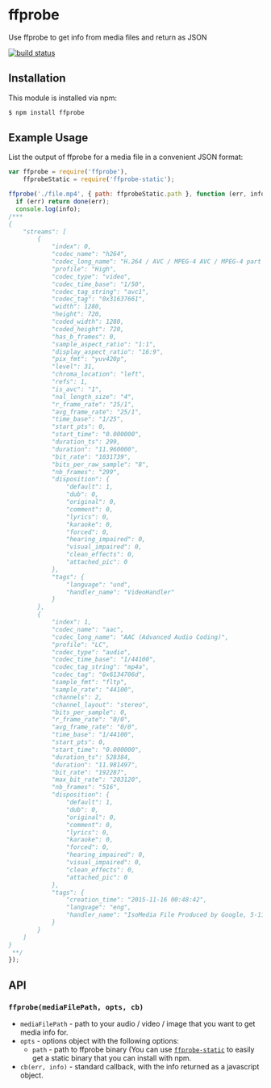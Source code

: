 # ffprobe

Use ffprobe to get info from media files and return as JSON

[![build status](https://secure.travis-ci.org/eugeneware/ffprobe.png)](http://travis-ci.org/eugeneware/ffprobe)

## Installation

This module is installed via npm:

``` bash
$ npm install ffprobe
```

## Example Usage

List the output of ffprobe for a media file in a convenient JSON format:

``` js
var ffprobe = require('ffprobe'),
    ffprobeStatic = require('ffprobe-static');

ffprobe('./file.mp4', { path: ffprobeStatic.path }, function (err, info) {
  if (err) return done(err);
  console.log(info);
/***
{
    "streams": [
        {
            "index": 0,
            "codec_name": "h264",
            "codec_long_name": "H.264 / AVC / MPEG-4 AVC / MPEG-4 part 10",
            "profile": "High",
            "codec_type": "video",
            "codec_time_base": "1/50",
            "codec_tag_string": "avc1",
            "codec_tag": "0x31637661",
            "width": 1280,
            "height": 720,
            "coded_width": 1280,
            "coded_height": 720,
            "has_b_frames": 0,
            "sample_aspect_ratio": "1:1",
            "display_aspect_ratio": "16:9",
            "pix_fmt": "yuv420p",
            "level": 31,
            "chroma_location": "left",
            "refs": 1,
            "is_avc": "1",
            "nal_length_size": "4",
            "r_frame_rate": "25/1",
            "avg_frame_rate": "25/1",
            "time_base": "1/25",
            "start_pts": 0,
            "start_time": "0.000000",
            "duration_ts": 299,
            "duration": "11.960000",
            "bit_rate": "1031739",
            "bits_per_raw_sample": "8",
            "nb_frames": "299",
            "disposition": {
                "default": 1,
                "dub": 0,
                "original": 0,
                "comment": 0,
                "lyrics": 0,
                "karaoke": 0,
                "forced": 0,
                "hearing_impaired": 0,
                "visual_impaired": 0,
                "clean_effects": 0,
                "attached_pic": 0
            },
            "tags": {
                "language": "und",
                "handler_name": "VideoHandler"
            }
        },
        {
            "index": 1,
            "codec_name": "aac",
            "codec_long_name": "AAC (Advanced Audio Coding)",
            "profile": "LC",
            "codec_type": "audio",
            "codec_time_base": "1/44100",
            "codec_tag_string": "mp4a",
            "codec_tag": "0x6134706d",
            "sample_fmt": "fltp",
            "sample_rate": "44100",
            "channels": 2,
            "channel_layout": "stereo",
            "bits_per_sample": 0,
            "r_frame_rate": "0/0",
            "avg_frame_rate": "0/0",
            "time_base": "1/44100",
            "start_pts": 0,
            "start_time": "0.000000",
            "duration_ts": 528384,
            "duration": "11.981497",
            "bit_rate": "192287",
            "max_bit_rate": "203120",
            "nb_frames": "516",
            "disposition": {
                "default": 1,
                "dub": 0,
                "original": 0,
                "comment": 0,
                "lyrics": 0,
                "karaoke": 0,
                "forced": 0,
                "hearing_impaired": 0,
                "visual_impaired": 0,
                "clean_effects": 0,
                "attached_pic": 0
            },
            "tags": {
                "creation_time": "2015-11-16 00:48:42",
                "language": "eng",
                "handler_name": "IsoMedia File Produced by Google, 5-11-2011"
            }
        }
    ]
}
 **/
});
```

## API

### `ffprobe(mediaFilePath, opts, cb)`

* `mediaFilePath` - path to your audio / video / image that you want to get media
  info for.
* `opts` - options object with the following options:
  * `path` - path to ffprobe binary (You can use
    [`ffprobe-static`](https://github.com/joshwnj/ffprobe-static) to easily get
    a static binary that you can install with npm.
* `cb(err, info)` - standard callback, with the info returned as a javascript
  object.

